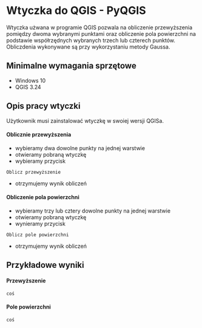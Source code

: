 # Wtyczka do QGIS - PyQGIS
Wtyczka użwana w programie QGIS pozwala na obliczenie przewyższenia pomiędzy dwoma wybranymi punktami oraz obliczenie pola powierzchni na podstawie współrzędnych wybranych trzech lub czterech punktów. Obliczdenia wykonywane są przy wykorzystaniu metody Gaussa.
## Minimalne wymagania sprzętowe 
- Windows 10
- QGIS 3.24
## Opis pracy wtyczki
Użytkownik musi zainstalować wtyczkę w swoiej wersji QGISa.
#### Oblicznie przewyższenia
- wybieramy dwa dowolne punkty na jednej warstwie
- otwieramy pobraną wtyczkę
- wybieramy przycisk
```
Oblicz przewyższenie
```
- otrzymujemy wynik obliczeń
#### Obliczenie pola powierzchni
- wybieramy trzy lub cztery dowolne punkty na jednej warstwie 
- otwieramy pobraną wtyczkę 
- wynieramy przycisk 
```
Oblicz pole powierzchni
```
- otrzymujemy wynik obliczeń
## Przykładowe wyniki
#### Przewyższenie
```
coś
```
#### Pole powierzchni
```
coś
```

